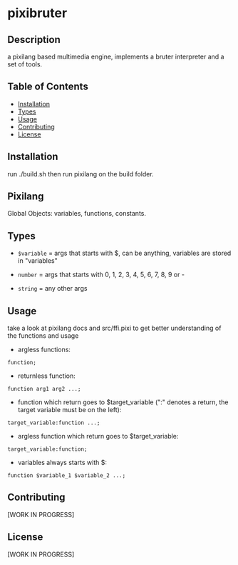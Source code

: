 # pixibruter

## Description

a pixilang based multimedia engine, implements a bruter interpreter and a set of tools. 


## Table of Contents

- [Installation](#installation)
- [Types](#types)
- [Usage](#usage)
- [Contributing](#contributing)
- [License](#license)

## Installation

run ./build.sh then run pixilang on the build folder.

## Pixilang

Global Objects: variables, functions, constants.

## Types

- `$variable` = args that starts with $, can be anything, variables are stored in "variables"

- `number` = args that starts with 0, 1, 2, 3, 4, 5, 6, 7, 8, 9 or -

- `string` = any other args

## Usage

take a look at pixilang docs and src/ffi.pixi to get better understanding of the functions and usage


- argless functions:

`function;`


- returnless function:

`function arg1 arg2 ...;`


- function which return goes to $target_variable (":" denotes a return, the target variable must be on the left):

`target_variable:function ...;`


- argless function which return goes to $target_variable:

`target_variable:function;`


- variables always starts with $:

`function $variable_1 $variable_2 ...;`


## Contributing

[WORK IN PROGRESS]

## License

[WORK IN PROGRESS]

